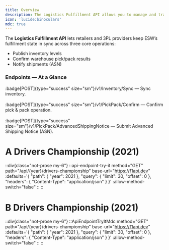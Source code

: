 ```yaml
---
title: Overview
description: The Logistics Fulfillment API allows you to manage and track the fulfillment of orders within the ESW platform.
icon: 'lucide:binoculars'
mdc: true
---
```


The **Logistics Fulfillment API** lets retailers and 3PL providers keep ESW’s fulfillment state in sync across three core operations:

- Publish inventory levels
- Confirm warehouse pick/pack results
- Notify shipments (ASN)


### Endpoints — At a Glance

:badge[POST]{type="success" size="sm"}/v1/Inventory/Sync — Sync inventory. <br>  
:badge[POST]{type="success" size="sm"}/v1/PickPack/Confirm — Confirm pick & pack operation. <br>  
:badge[POST]{type="success" size="sm"}/v1/PickPack/AdvancedShippingNotice — Submit Advanced Shipping Notice (ASN). <br>  


# A Drivers Championship (2021)

::div{class="not-prose my-6"}
  ::api-endpoint-try-it
    method="GET"
    path="/api/{year}/drivers-championship"
    base-url="https://f1api.dev"
    :defaults='{ "path": { "year": 2021 }, "query": { "limit": 30, "offset": 0 }, "headers": { "Content-Type": "application/json" } }'
    :allow-method-switch="false"
  ::
::

# B Drivers Championship (2021)

::div{class="not-prose my-6"}
  ::ApiEndpointTryItMdc
    method="GET"
    path="/api/{year}/drivers-championship"
    base-url="https://f1api.dev"
    :defaults='{ "path": { "year": 2021 }, "query": { "limit": 30, "offset": 0 }, "headers": { "Content-Type": "application/json" } }'
    :allow-method-switch="false"
  ::
::